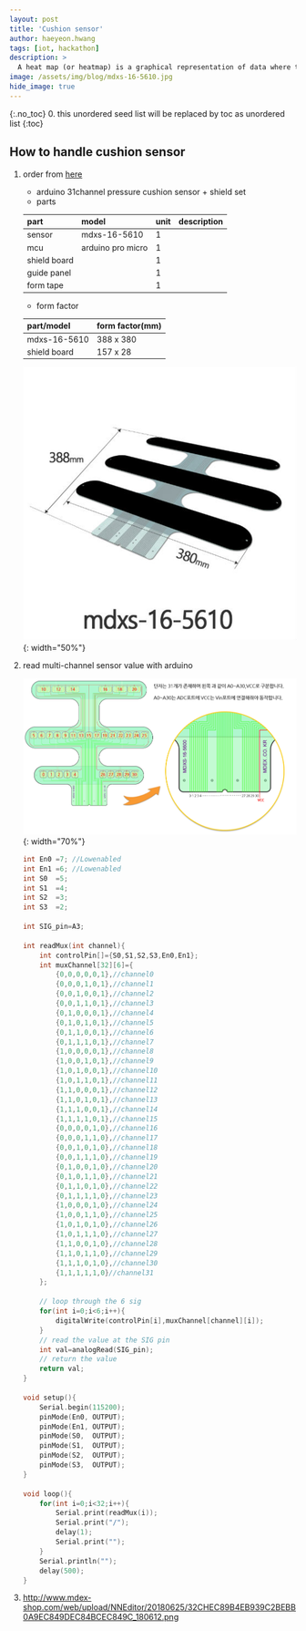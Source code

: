 ```yaml
---
layout: post
title: 'Cushion sensor' 
author: haeyeon.hwang
tags: [iot, hackathon]
description: >
  A heat map (or heatmap) is a graphical representation of data where the individual values contained in a matrix are represented as colors. "Heat map" is a newer term but shading matrices have existed for over a century. `wiki`
image: /assets/img/blog/mdxs-16-5610.jpg
hide_image: true
---
```

{:.no_toc}
0. this unordered seed list will be replaced by toc as unordered list
{:toc}

## **How to handle cushion sensor**
1. order from [here](http://mechasolution.com/shop/goods/goods_view.php?goodsno=577041&category=129028)  
   * arduino 31channel pressure cushion sensor + shield set
   * parts
  
    part|model|unit|description
    ---|---|---|---
    sensor|mdxs-16-5610|1|
    mcu|arduino pro micro|1|
    shield board||1|
    guide panel||1|
    form tape||1|

   * form factor
  
    part/model|form factor(mm)
    ---|---
    mdxs-16-5610|388 x 380
    shield board|157 x 28 


    ![mdx](/assets/img/blog/mdxs-16-5610.jpg){: width="50%"}

2. read multi-channel sensor value with arduino  
  
    ![channel](/assets/img/blog/mdxs-16-5610-channel.png){: width="70%"}

    ~~~c
    int En0 =7; //Lowenabled
    int En1 =6; //Lowenabled
    int S0  =5;
    int S1  =4;
    int S2  =3;
    int S3  =2;

    int SIG_pin=A3;

    int readMux(int channel){
        int controlPin[]={S0,S1,S2,S3,En0,En1};
        int muxChannel[32][6]={
            {0,0,0,0,0,1},//channel0
            {0,0,0,1,0,1},//channel1
            {0,0,1,0,0,1},//channel2
            {0,0,1,1,0,1},//channel3
            {0,1,0,0,0,1},//channel4
            {0,1,0,1,0,1},//channel5
            {0,1,1,0,0,1},//channel6
            {0,1,1,1,0,1},//channel7
            {1,0,0,0,0,1},//channel8
            {1,0,0,1,0,1},//channel9
            {1,0,1,0,0,1},//channel10
            {1,0,1,1,0,1},//channel11
            {1,1,0,0,0,1},//channel12
            {1,1,0,1,0,1},//channel13
            {1,1,1,0,0,1},//channel14
            {1,1,1,1,0,1},//channel15
            {0,0,0,0,1,0},//channel16
            {0,0,0,1,1,0},//channel17
            {0,0,1,0,1,0},//channel18
            {0,0,1,1,1,0},//channel19
            {0,1,0,0,1,0},//channel20
            {0,1,0,1,1,0},//channel21
            {0,1,1,0,1,0},//channel22
            {0,1,1,1,1,0},//channel23
            {1,0,0,0,1,0},//channel24
            {1,0,0,1,1,0},//channel25
            {1,0,1,0,1,0},//channel26
            {1,0,1,1,1,0},//channel27
            {1,1,0,0,1,0},//channel28
            {1,1,0,1,1,0},//channel29
            {1,1,1,0,1,0},//channel30
            {1,1,1,1,1,0}//channel31
        };

        // loop through the 6 sig
        for(int i=0;i<6;i++){
            digitalWrite(controlPin[i],muxChannel[channel][i]);
        }
        // read the value at the SIG pin
        int val=analogRead(SIG_pin);
        // return the value
        return val;
    }

    void setup(){
        Serial.begin(115200);
        pinMode(En0, OUTPUT);
        pinMode(En1, OUTPUT);
        pinMode(S0,  OUTPUT);
        pinMode(S1,  OUTPUT);
        pinMode(S2,  OUTPUT);
        pinMode(S3,  OUTPUT);
    }

    void loop(){
        for(int i=0;i<32;i++){
            Serial.print(readMux(i));
            Serial.print("/");
            delay(1);
            Serial.print("");
        }
        Serial.println("");
        delay(500);
    }
    ~~~

3. http://www.mdex-shop.com/web/upload/NNEditor/20180625/32CHEC89B4EB939C2BEBB0A9EC849DEC84BCEC849C_180612.png
